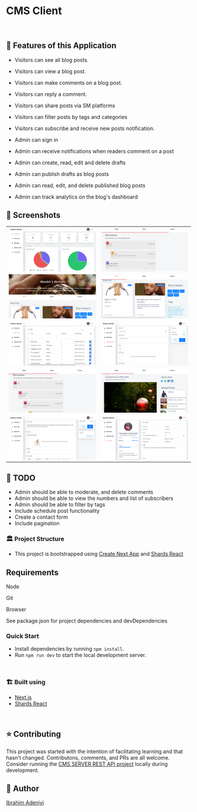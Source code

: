 # CMS Client

<br />

## :rocket: Features of this Application

- Visitors can see all blog posts.

- Visitors can view a blog post.

- Visitors can make comments on a blog post.

- Visitors can reply a comment.

- Visitors can share posts via SM platforms

- Visitors can filter posts by tags and categories

- Visitors can subscribe and receive new posts notification.

- Admin can sign in

- Admin can receive notifications when readers comment on a post

- Admin can create, read, edit and delete drafts

- Admin can publish drafts as blog posts

- Admin can read, edit, and delete published blog posts

- Admin can track analytics on the blog's dashboard

## :camera_flash: Screenshots
|                           |                            |
| :----------------------------------: | :----------------------------------: |
| ![Blog-Analytics](assets/images/mm-featured-9.png) | ![Blog-Post-Comments](assets/images/mm-featured-10.png) |
| ![Blog-Page](assets/images/mm-featured-3.png) | ![Blog-Posts](assets/images/mm-featured-2.png) |
| ![Blog-Admin-Table](assets/images/mm-featured-1.png) | ![Add-New-Post](assets/images/mm-featured-4.png) |
| ![Discussion-comments](assets/images/mm-featured-5.png) | ![Blog-Post](assets/images/mm-featured-6.png) |
| ![Draft-edit](assets/images/mm-featured-7.png) | ![User-Profile](assets/images/mm-featured-8.png) |


## :snail: TODO

- Admin should be able to moderate, and delete comments
- Admin should be able to view the numbers and list of subscribers
- Admin should be able to filter by tags
- Include schedule post functionality
- Create a contact form 
- Include pagination

### :classical_building: Project Structure
- This project is bootstrapped using [Create Next App](https://nextjs.org) and [Shards React](https://github.com/designrevision/shards-react)

## Requirements

Node

Git

Browser

See package.json for project dependencies and devDependencies


### Quick Start
* Install dependencies by running `npm install`.
* Run `npm run dev` to start the local development server.

<br />

### :building_construction: Built using

- [Next.js](https://nextjs.org)
- [Shards React](https://github.com/designrevision/shards-react)

<br />

## :star: Contributing
This project was started with the intention of facilitating learning and that hasn't changed. Contributons, comments, and PRs are all welcome.
Consider running the [CMS SERVER REST API project](https://github.com/Dendekky/cms-server) locally during development.

## :bearded_person: Author
[Ibrahim Adeniyi](https://dendekky.netlify.app)
